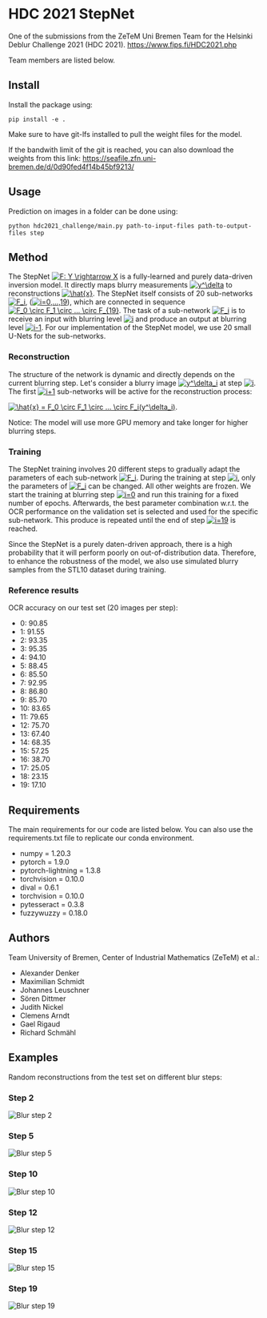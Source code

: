 # HDC 2021 StepNet
One of the submissions from the ZeTeM Uni Bremen Team for the Helsinki Deblur Challenge 2021 (HDC 2021).
https://www.fips.fi/HDC2021.php

Team members are listed below.

## Install
Install the package using:

```
pip install -e .
```
Make sure to have git-lfs installed to pull the weight files for the model.

If the bandwith limit of the git is reached, you can also download the weights from this link: https://seafile.zfn.uni-bremen.de/d/0d90fed4f14b45bf9213/

## Usage
Prediction on images in a folder can be done using:

```
python hdc2021_challenge/main.py path-to-input-files path-to-output-files step
```

## Method
The StepNet <a href="https://www.codecogs.com/eqnedit.php?latex=F:&space;Y&space;\rightarrow&space;X" target="_blank"><img src="https://latex.codecogs.com/gif.latex?F:&space;Y&space;\rightarrow&space;X" title="F: Y \rightarrow X" /></a> is a fully-learned and purely data-driven inversion model. It directly maps blurry measurements <a href="https://www.codecogs.com/eqnedit.php?latex=y^\delta" target="_blank"><img src="https://latex.codecogs.com/gif.latex?y^\delta" title="y^\delta" /></a> to reconstructions <a href="https://www.codecogs.com/eqnedit.php?latex=\hat{x}" target="_blank"><img src="https://latex.codecogs.com/gif.latex?\hat{x}" title="\hat{x}" /></a>. The StepNet itself consists of 20 sub-networks <a href="https://www.codecogs.com/eqnedit.php?latex=F_i" target="_blank"><img src="https://latex.codecogs.com/gif.latex?F_i" title="F_i" /></a>, (<a href="https://www.codecogs.com/eqnedit.php?latex=i=0,...,19" target="_blank"><img src="https://latex.codecogs.com/gif.latex?i=0,...,19" title="i=0,...,19" /></a>), which are connected in sequence <a href="https://www.codecogs.com/eqnedit.php?latex=F_0&space;\circ&space;F_1&space;\circ&space;...&space;\circ&space;F_{19}" target="_blank"><img src="https://latex.codecogs.com/gif.latex?F_0&space;\circ&space;F_1&space;\circ&space;...&space;\circ&space;F_{19}" title="F_0 \circ F_1 \circ ... \circ F_{19}" /></a>. The task of a sub-network <a href="https://www.codecogs.com/eqnedit.php?latex=F_i" target="_blank"><img src="https://latex.codecogs.com/gif.latex?F_i" title="F_i" /></a> is to receive an input with blurring level <a href="https://www.codecogs.com/eqnedit.php?latex=i" target="_blank"><img src="https://latex.codecogs.com/gif.latex?i" title="i" /></a> and produce an output at blurring level <a href="https://www.codecogs.com/eqnedit.php?latex=i-1" target="_blank"><img src="https://latex.codecogs.com/gif.latex?i-1" title="i-1" /></a>. For our implementation of the StepNet model, we use 20 small U-Nets for the sub-networks.

### Reconstruction
The structure of the network is dynamic and directly depends on the current blurring step. Let's consider a blurry image <a href="https://www.codecogs.com/eqnedit.php?latex=y^\delta_i" target="_blank"><img src="https://latex.codecogs.com/gif.latex?y^\delta_i" title="y^\delta_i" /></a> at step <a href="https://www.codecogs.com/eqnedit.php?latex=i" target="_blank"><img src="https://latex.codecogs.com/gif.latex?i" title="i" /></a>. The first <a href="https://www.codecogs.com/eqnedit.php?latex=i&plus;1" target="_blank"><img src="https://latex.codecogs.com/gif.latex?i&plus;1" title="i+1" /></a> sub-networks will be active for the reconstruction process:

<a href="https://www.codecogs.com/eqnedit.php?latex=\hat{x}&space;=&space;F_0&space;\circ&space;F_1&space;\circ&space;...&space;\circ&space;F_i(y^\delta_i)" target="_blank"><img src="https://latex.codecogs.com/gif.latex?\hat{x}&space;=&space;F_0&space;\circ&space;F_1&space;\circ&space;...&space;\circ&space;F_i(y^\delta_i)" title="\hat{x} = F_0 \circ F_1 \circ ... \circ F_i(y^\delta_i)" /></a>.

Notice: The model will use more GPU memory and take longer for higher blurring steps.

### Training
The StepNet training involves 20 different steps to gradually adapt the parameters of each sub-network <a href="https://www.codecogs.com/eqnedit.php?latex=F_i" target="_blank"><img src="https://latex.codecogs.com/gif.latex?F_i" title="F_i" /></a>. During the training at step <a href="https://www.codecogs.com/eqnedit.php?latex=i" target="_blank"><img src="https://latex.codecogs.com/gif.latex?i" title="i" /></a>, only the parameters of <a href="https://www.codecogs.com/eqnedit.php?latex=F_i" target="_blank"><img src="https://latex.codecogs.com/gif.latex?F_i" title="F_i" /></a> can be changed. All other weights are frozen. We start the training at blurring step <a href="https://www.codecogs.com/eqnedit.php?latex=i=0" target="_blank"><img src="https://latex.codecogs.com/gif.latex?i=0" title="i=0" /></a> and run this training for a fixed number of epochs. Afterwards, the best parameter combination w.r.t. the OCR performance on the validation set is selected and used for the specific sub-network. This produce is repeated until the end of step <a href="https://www.codecogs.com/eqnedit.php?latex=i=19" target="_blank"><img src="https://latex.codecogs.com/gif.latex?i=19" title="i=19" /></a> is reached.

Since the StepNet is a purely daten-driven approach, there is a high probability that it will perform poorly on out-of-distribution data. Therefore, to enhance the robustness of the model, we also use simulated blurry samples from the STL10 dataset during training.

### Reference results
OCR accuracy on our test set (20 images per step):
- 0: 90.85
- 1: 91.55
- 2: 93.35
- 3: 95.35
- 4: 94.10
- 5: 88.45
- 6: 85.50
- 7: 92.95
- 8: 86.80
- 9: 85.70
- 10: 83.65
- 11: 79.65
- 12: 75.70
- 13: 67.40
- 14: 68.35
- 15: 57.25
- 16: 38.70
- 17: 25.05
- 18: 23.15
- 19: 17.10

## Requirements
The main requirements for our code are listed below. You can also use the requirements.txt file to replicate our conda environment.
* numpy = 1.20.3
* pytorch = 1.9.0
* pytorch-lightning = 1.3.8
* torchvision = 0.10.0
* dival = 0.6.1
* torchvision = 0.10.0
* pytesseract = 0.3.8
* fuzzywuzzy = 0.18.0

## Authors
Team University of Bremen, Center of Industrial Mathematics (ZeTeM) et al.:
- Alexander Denker
- Maximilian Schmidt
- Johannes Leuschner
- Sören Dittmer
- Judith Nickel
- Clemens Arndt
- Gael Rigaud
- Richard Schmähl

## Examples
Random reconstructions from the test set on different blur steps:

### Step 2
![Blur step 2](example_images/step_2test_sample0.png "Step 2")

### Step 5
![Blur step 5](example_images/step_5test_sample9.png "Step 5")

### Step 10
![Blur step 10](example_images/step_10test_sample5.png "Step 10")

### Step 12
![Blur step 12](example_images/step_12test_sample3.png "Step 12")

### Step 15
![Blur step 15](example_images/step_15test_sample17.png "Step 15")

### Step 19
![Blur step 19](example_images/step_19test_sample18.png "Step 19")
